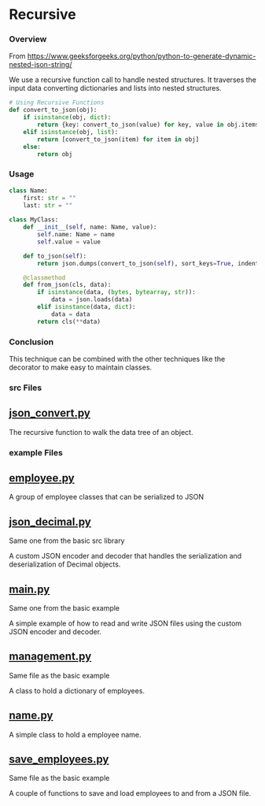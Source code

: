 # Recursive

### Overview
From https://www.geeksforgeeks.org/python/python-to-generate-dynamic-nested-json-string/

We use a recursive function call to handle nested structures. It traverses the input data
converting dictionaries and lists into nested structures.

```python
# Using Recursive Functions
def convert_to_json(obj):
    if isinstance(obj, dict):
        return {key: convert_to_json(value) for key, value in obj.items()}
    elif isinstance(obj, list):
        return [convert_to_json(item) for item in obj]
    else:
        return obj
```

### Usage

```python
class Name:
    first: str = ""
    last: str = ""
    
class MyClass:
    def __init__(self, name: Name, value):
        self.name: Name = name
        self.value = value

    def to_json(self):
        return json.dumps(convert_to_json(self), sort_keys=True, indent=4)

    @classmethod
    def from_json(cls, data):
        if isinstance(data, (bytes, bytearray, str)):
            data = json.loads(data)
        elif isinstance(data, dict):
            data = data
        return cls(**data)
```

### Conclusion
This technique can be combined with the other techniques like the decorator to make easy to maintain
classes.

### src Files

## [json_convert.py](src/json_convert.py)
The recursive function to walk the data tree of an object.

### example Files

## [employee.py](example/employee.py)
A group of employee classes that can be serialized to JSON

## [json_decimal.py](../basic/src/json_decimal.py)
Same one from the basic src library

A custom JSON encoder and decoder that handles the serialization and deserialization of Decimal objects.

## [main.py](../basic/example/main.py)
Same one from the basic example

A simple example of how to read and write JSON files using the custom JSON encoder and decoder.

## [management.py](../basic/example/management.py)
Same file as the basic example

A class to hold a dictionary of employees.

## [name.py](example/name.py)
A simple class to hold a employee name.

## [save_employees.py](../basic/example/save_employees.py)
Same file as the basic example

A couple of functions to save and load employees to and from a JSON file.
